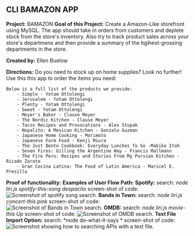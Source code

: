 ## CLI BAMAZON APP

**Project:** BAMAZON
**Goal of this Project:** Create a Amazon-Like storefront using MySQL. The app should take in orders from customers and deplete stock from the store's inventory. Also try to track product sales across your store's departmens and then provide a summary of the hgihest-grossing departments in the store. 

**Created by:** Ellen Buelow

**Directions:** Do you need to stock up on home supplies? Look no further! Use this this app to order the items you need:

    Below is a full list of the products we provide:
        - Simple - Yotam Ottolengi
        - Jerusalem - Yotam Ottolengi
        - Plenty - Yotam Ottolengi
        - Sweet - Yotam Ottolengi
        - Meyer's Baker - Clause Meyer
        - The Nordic Kitchen - Clause Meyer
        - Tacos Recipes and Provocations - Alex Stupak
        - Nopalito: A Mexican Kitchen - Gonzalo Guzman
        - Japanese Home Cooking - Morimoto
        - Japanese Farm Food - Kenji Miura
        - The Just Bento Cookbook: Everyday Lunches To Go -Makiko Itoh
        - Seven Fires: Gilling the Argentine Way - Francis Mallmann
        - The Fire Peru: Recipes and Stories From My Purvian Kitchen - Ricado Zarate
        - Gran Cocina Latina: The Food of Latin America - Maricel E. Presilla

**Proof of functionality:**
    **Examples of User Flow Path:**
        **Spotify:**
            search: *node liri.js spotify-this-song despacito*
            screen-shot of code: 
            ![Screenshot of spotify song search.](images/ex.2_spotify_despacito.JPG)
        **Bands in Town:**
            search: *node liri.js concert-this pink*
            screen-shot of code: 
            ![Screenshot of Bands in Town search.](images/ex.1_concert_pink.JPG)
        **OMDB:**
            search: *node liri.js movie-this Up*
            screen-shot of code: 
            ![Screenshot of OMDB search.](images/ex.3_movie_up.JPG)
        **Text File Import Option:**
        search: *node do-what-it-says *
        screen-shot of code: 
        ![Screenshot showing how to searching APIs with a text file.](images/ex.4_dowhatitsays.JPG)


